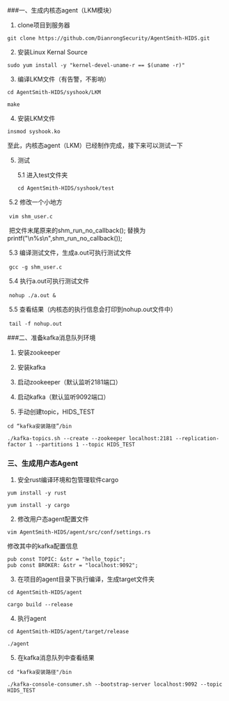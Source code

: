 ###一、生成内核态agent（LKM模块）

1. clone项目到服务器

`git clone https://github.com/DianrongSecurity/AgentSmith-HIDS.git`

2. 安装Linux Kernal Source

`sudo yum install -y "kernel-devel-uname-r == $(uname -r)"`

3. 编译LKM文件（有告警，不影响）

`cd AgentSmith-HIDS/syshook/LKM`

`make`

4. 安装LKM文件

`insmod syshook.ko`

至此，内核态agent（LKM）已经制作完成，接下来可以测试一下

5. 测试

   5.1 进入test文件夹

   `cd AgentSmith-HIDS/syshook/test`

​	5.2 修改一个小地方

​	`vim shm_user.c`

​	把文件末尾原来的shm_run_no_callback(); 替换为 printf("\n%s\n",shm_run_no_callback());  

​	5.3 编译测试文件，生成a.out可执行测试文件

​	`gcc -g shm_user.c`

​	5.4 执行a.out可执行测试文件

​	`nohup ./a.out &`

​	5.5 查看结果（内核态的执行信息会打印到nohup.out文件中）

​	`tail -f nohup.out`



###二、准备kafka消息队列环境

1. 安装zookeeper
2. 安装kafka
3. 启动zookeeper（默认监听2181端口）

4. 启动kafka（默认监听9092端口）
5. 手动创建topic，HIDS_TEST

`cd “kafka安装路径”/bin`

`./kafka-topics.sh --create --zookeeper localhost:2181 --replication-factor 1 --partitions 1 --topic HIDS_TEST`



### 三、生成用户态Agent

1. 安全rust编译环境和包管理软件cargo

`yum install -y rust`

`yum install -y cargo`

2. 修改用户态agent配置文件

`vim AgentSmith-HIDS/agent/src/conf/settings.rs`

修改其中的kafka配置信息

```pub const BROKER: &str = "localhost:9092";
pub const TOPIC: &str = "hello_topic";
pub const BROKER: &str = "localhost:9092";
```

3. 在项目的agent目录下执行编译，生成target文件夹

`cd AgentSmith-HIDS/agent`

`cargo build --release`

4. 执行agent

`cd AgentSmith-HIDS/agent/target/release`

`./agent`

5. 在kafka消息队列中查看结果

`cd "kafka安装路径"/bin`

`./kafka-console-consumer.sh --bootstrap-server localhost:9092 --topic HIDS_TEST`

